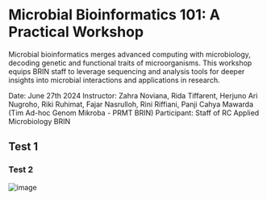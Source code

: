 # Microbial Bioinformatics 101: A Practical Workshop

Microbial bioinformatics merges advanced computing with microbiology, decoding genetic and functional traits of microorganisms. This workshop equips BRIN staff to leverage sequencing and analysis tools for deeper insights into microbial interactions and applications in research.

Date: June 27th 2024
Instructor: Zahra Noviana, Rida Tiffarent, Herjuno Ari Nugroho, Riki Ruhimat, Fajar Nasrulloh, Rini Riffiani, Panji Cahya Mawarda (Tim Ad-hoc Genom Mikroba - PRMT BRIN)
Participant: Staff of RC Applied Microbiology BRIN

## Test 1

### Test 2

![image](https://github.com/zahranoviana/Microbial-Bioinformatics-101-A-Practical-Workshop/assets/97138684/77f54c24-cd2a-4a9e-a707-863ce94a2e2f)
